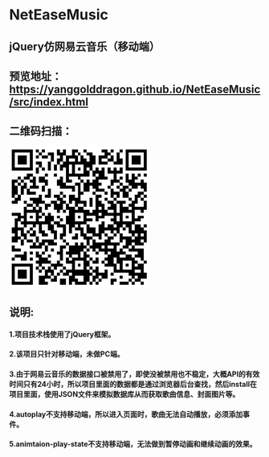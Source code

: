 # NetEaseMusic
## jQuery仿网易云音乐（移动端）
## 预览地址：https://yanggolddragon.github.io/NetEaseMusic/src/index.html
## 二维码扫描：
![](./src/images/二维码.png)
## 说明:
#### 1.项目技术栈使用了jQuery框架。
#### 2.该项目只针对移动端，未做PC端。
#### 3.由于网易云音乐的数据接口被禁用了，即使没被禁用也不稳定，大概API的有效时间只有24小时，所以项目里面的数据都是通过浏览器后台查找，然后install在项目里面，使用JSON文件来模拟数据库从而获取歌曲信息、封面图片等。
#### 4.autoplay不支持移动端，所以进入页面时，歌曲无法自动播放，必须添加事件。
#### 5.animtaion-play-state不支持移动端，无法做到暂停动画和继续动画的效果。
